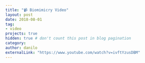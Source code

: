 ```yaml
---
title: "📹 Biomimicry Video"
layout: post
date: 2018-08-01
tag:
- video
projects: true
hidden: true # don't count this post in blog pagination
category:
author: danilo
externalLink: "https://www.youtube.com/watch?v=ivftYzusDBM"
---
```

